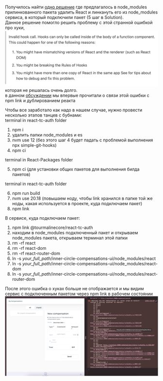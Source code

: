 Получилось найти [одно решение](https://github.com/facebook/react/issues/13991#issuecomment-1867954003) где предлагалось в node\_modules прилинкованного пакета удалить React и линкануть его из node\_modules сервиса, в который подключили пакет (5 шаг в Solution).  
Данное решение помогло решить проблему с этой странной ошибкой про хуки,  
![Error text](./images/error-text.png)
которая не решалась очень долго.  
в данном [обсуждении](https://stackoverflow.com/questions/56663785/invalid-hook-call-hooks-can-only-be-called-inside-of-the-body-of-a-function-com)  мы впервые прочитали о связи этой ошибки с npm link и дублированием реакта

Чтобы все заработало как надо в нашем случае, нужно провести несколько этапов танцев с бубнами:  
terminal in react-tc-auth folder

1. npm i  
2. удалить папки node\_modules и es  
3. nvm use 12 (без этого шаг 4 будет падать с проблемой выполнения npx simple-git-hooks)  
4. npm ci

terminal in React-Packages folder

5. npm ci (для установки общих пакетов для выполнения билда пакетов)

terminal in react-tc-auth folder

6. npm run build   
7. nvm use 20.18 (повышаем ноду, чтобы link хранился в папке той же ноды, какая используется в проекте, куда подключаем пакет)  
8. npm link   

В сервисе, куда подключаем пакет:

1. npm link @tourmalinecore/react-tc-auth  
2. находим в node\_modules подключенный пакет и открываем node\_modules пакета, открываем терминал этой папки  
3. rm \-rf react  
4. rm \-rf react-dom  
5. rm \-rf react-router-dom                                                
6. ln \-s *your\_full\_path*/inner-circle-compensations-ui/node\_modules/react  
7. ln \-s *your\_full\_path*/inner-circle-compensations-ui/node\_modules/react-dom  
8. ln \-s *your\_full\_path*/inner-circle-compensations-ui/node\_modules/react-router-dom  
   

После этого ошибка о хуках больше не отображается и мы видим сервис с подключенным пакетом через npm link в рабочем состоянии![Working compensation service](./images/working-compensation-service.png)
